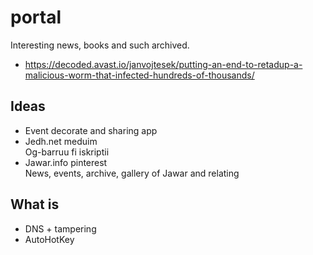 # portal
Interesting news, books and such archived.
- https://decoded.avast.io/janvojtesek/putting-an-end-to-retadup-a-malicious-worm-that-infected-hundreds-of-thousands/
## Ideas
- Event decorate and sharing app
- Jedh.net meduim    
Og-barruu fi iskriptii
- Jawar.info pinterest   
News, events, archive, gallery of Jawar and relating
## What is
- DNS + tampering   
- AutoHotKey
